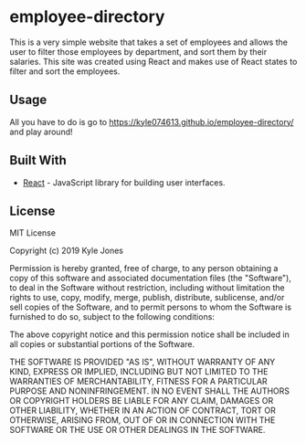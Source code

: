 # employee-directory

This is a very simple website that takes a set of employees and allows the user to filter those employees by department, and sort them by their salaries. This site was created using React and makes use of React states to filter and sort the employees.

## Usage

All you have to do is go to https://kyle074613.github.io/employee-directory/ and play around!

## Built With

* [React](https://reactjs.org/) - JavaScript library for building user interfaces.

## License

MIT License

Copyright (c) 2019 Kyle Jones

Permission is hereby granted, free of charge, to any person obtaining a copy
of this software and associated documentation files (the "Software"), to deal
in the Software without restriction, including without limitation the rights
to use, copy, modify, merge, publish, distribute, sublicense, and/or sell
copies of the Software, and to permit persons to whom the Software is
furnished to do so, subject to the following conditions:

The above copyright notice and this permission notice shall be included in all
copies or substantial portions of the Software.

THE SOFTWARE IS PROVIDED "AS IS", WITHOUT WARRANTY OF ANY KIND, EXPRESS OR
IMPLIED, INCLUDING BUT NOT LIMITED TO THE WARRANTIES OF MERCHANTABILITY,
FITNESS FOR A PARTICULAR PURPOSE AND NONINFRINGEMENT. IN NO EVENT SHALL THE
AUTHORS OR COPYRIGHT HOLDERS BE LIABLE FOR ANY CLAIM, DAMAGES OR OTHER
LIABILITY, WHETHER IN AN ACTION OF CONTRACT, TORT OR OTHERWISE, ARISING FROM,
OUT OF OR IN CONNECTION WITH THE SOFTWARE OR THE USE OR OTHER DEALINGS IN THE
SOFTWARE.
